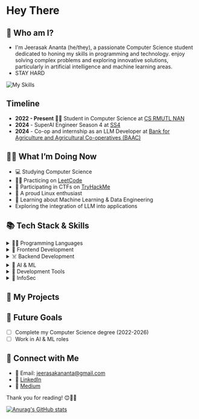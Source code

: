 # Hey There

## 🔱 Who am I?
- I'm Jeerasak Ananta (he/they), a passionate Computer Science student dedicated to honing my skills in programming and technology. enjoy solving complex problems and exploring innovative solutions, particularly in artificial intelligence and machine learning areas.
- STAY HARD 

![My Skills](https://skillicons.dev/icons?i=python,linux,bash,cpp,js,java,react,vite,tailwind,docker,arch,aws)

## Timeline
- **2022 - Present** 🧑‍🎓 Student in Computer Science at [CS RMUTL NAN](https://nan.rmutl.ac.th/)
- **2024** - SuperAI Engineer Season 4 at [SS4](https://superai.aiat.or.th/2022/hall-of-fame-2022/)
- **2024** - Co-op and internship as an LLM Developer at [Bank for Agriculture and Agricultural Co-operatives (BAAC)](https://www.baac.or.th/en/)

## 🧑‍💻 What I’m Doing Now
- 💻 Studying Computer Science
- 👨‍💻 Practicing on [LeetCode](https://leetcode.com/_JeerasaK/)
- 🚩 Participating in CTFs on [TryHackMe](https://tryhackme.com/)
- 🐧 A proud Linux enthusiast
- 🤖 Learning about Machine Learning & Data Engineering
- Exploring the integration of LLM into applications

## 📚 Tech Stack & Skills

<details>
<summary>👨‍💻 Programming Languages</summary>

![Programming Skills](https://skillicons.dev/icons?i=cpp,python,java,php,js,go,rust)

</details>

<details>
<summary>🐥 Frontend Development</summary>

![Frontend Skills](https://skillicons.dev/icons?i=react,tailwind)

</details>

<details>
<summary>☠️ Backend Development</summary>

![Backend Skills](https://skillicons.dev/icons?i=fastapi,postgres)

</details>

<details>
<summary>🤖 AI & ML</summary>

![AI & ML Skills](https://skillicons.dev/icons?i=sklearn,anaconda)

</details>

<details>
<summary>🐥 Development Tools</summary>

![Dev Tools Skills](https://skillicons.dev/icons?i=vim,git,github,gitlab,linux,ubuntu,neovim,raspberrypi,arduino,redhat,jenkins)

</details>

<details>
<summary>🐥 InfoSec</summary>
<img src="https://tryhackme-badges.s3.amazonaws.com/Game.png" alt="Your Image Badge" />
</details>

## 🐥 My Projects

## 🔮 Future Goals
- [ ] Complete my Computer Science degree (2022-2026)
- [ ] Work in AI & ML roles

## 📩 Connect with Me
- 📩 Email: [jeerasakananta@gmail.com](mailto:jeerasakananta@gmail.com)
- 🔗 [LinkedIn](https://www.linkedin.com/in/jeerasak-ananta-a1b4231a2/)
- 📖 [Medium](https://medium.com/@jeerasakananta_1762/about)

Thank you for reading! 😊💯💪

[![Anurag's GitHub stats](https://github-readme-stats.vercel.app/api?username=JeerasakAnanta)](https://github.com/JeerasakAnanta/github-readme-stats)
